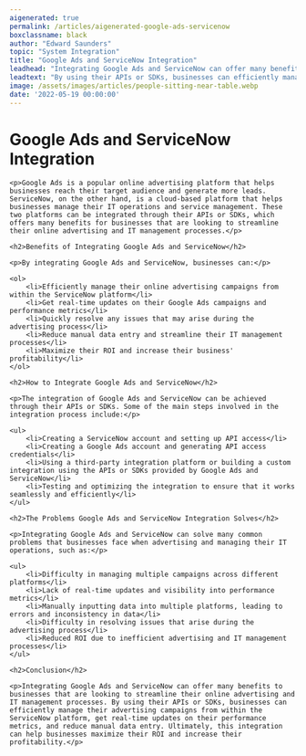 ```yaml
---
aigenerated: true
permalink: /articles/aigenerated-google-ads-servicenow
boxclassname: black
author: "Edward Saunders"
topic: "System Integration"
title: "Google Ads and ServiceNow Integration"
leadhead: "Integrating Google Ads and ServiceNow can offer many benefits to businesses that are looking to streamline their online advertising and IT management processes"
leadtext: "By using their APIs or SDKs, businesses can efficiently manage their advertising campaigns from within the ServiceNow platform, get real-time updates on their performance metrics, and reduce manual data entry. Ultimately, this integration can help businesses maximize their ROI and increase their profitability."
image: /assets/images/articles/people-sitting-near-table.webp
date: '2022-05-19 00:00:00'
---
```

<div class="arttext">
	<h1>Google Ads and ServiceNow Integration</h1>

	<p>Google Ads is a popular online advertising platform that helps businesses reach their target audience and generate more leads. ServiceNow, on the other hand, is a cloud-based platform that helps businesses manage their IT operations and service management. These two platforms can be integrated through their APIs or SDKs, which offers many benefits for businesses that are looking to streamline their online advertising and IT management processes.</p>

	<h2>Benefits of Integrating Google Ads and ServiceNow</h2>

	<p>By integrating Google Ads and ServiceNow, businesses can:</p>

	<ol>
		<li>Efficiently manage their online advertising campaigns from within the ServiceNow platform</li>
		<li>Get real-time updates on their Google Ads campaigns and performance metrics</li>
		<li>Quickly resolve any issues that may arise during the advertising process</li>
		<li>Reduce manual data entry and streamline their IT management processes</li>
		<li>Maximize their ROI and increase their business' profitability</li>
	</ol>

	<h2>How to Integrate Google Ads and ServiceNow</h2>

	<p>The integration of Google Ads and ServiceNow can be achieved through their APIs or SDKs. Some of the main steps involved in the integration process include:</p>

	<ul>
		<li>Creating a ServiceNow account and setting up API access</li>
		<li>Creating a Google Ads account and generating API access credentials</li>
		<li>Using a third-party integration platform or building a custom integration using the APIs or SDKs provided by Google Ads and ServiceNow</li>
		<li>Testing and optimizing the integration to ensure that it works seamlessly and efficiently</li>
	</ul>

	<h2>The Problems Google Ads and ServiceNow Integration Solves</h2>

	<p>Integrating Google Ads and ServiceNow can solve many common problems that businesses face when advertising and managing their IT operations, such as:</p>

	<ul>
		<li>Difficulty in managing multiple campaigns across different platforms</li>
		<li>Lack of real-time updates and visibility into performance metrics</li>
		<li>Manually inputting data into multiple platforms, leading to errors and inconsistency in data</li>
		<li>Difficulty in resolving issues that arise during the advertising process</li>
		<li>Reduced ROI due to inefficient advertising and IT management processes</li>
	</ul>

	<h2>Conclusion</h2>

	<p>Integrating Google Ads and ServiceNow can offer many benefits to businesses that are looking to streamline their online advertising and IT management processes. By using their APIs or SDKs, businesses can efficiently manage their advertising campaigns from within the ServiceNow platform, get real-time updates on their performance metrics, and reduce manual data entry. Ultimately, this integration can help businesses maximize their ROI and increase their profitability.</p>

</div>